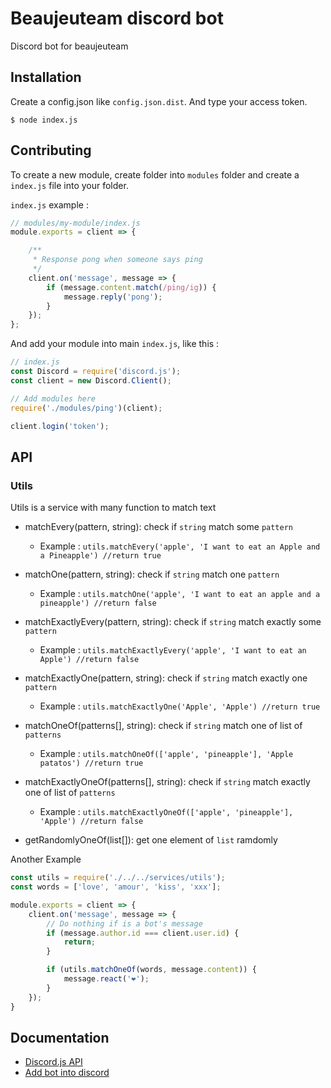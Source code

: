# Beaujeuteam discord bot

Discord bot for beaujeuteam

## Installation

Create a config.json like `config.json.dist`. And type your access token.

```
$ node index.js
```

## Contributing

To create a new module, create folder into `modules` folder and create a `index.js` file into your folder.

`index.js` example :

```javascript
// modules/my-module/index.js
module.exports = client => {

    /**
     * Response pong when someone says ping
     */
    client.on('message', message => {
        if (message.content.match(/ping/ig)) {
            message.reply('pong');
        }
    });
};
```

And add your module into main `index.js`, like this :

```javascript
// index.js
const Discord = require('discord.js');
const client = new Discord.Client();

// Add modules here
require('./modules/ping')(client);

client.login('token');
```

## API

### Utils

Utils is a service with many function to match text

* matchEvery(pattern, string): check if `string` match some `pattern`
    * Example : ```utils.matchEvery('apple', 'I want to eat an Apple and a Pineapple') //return true```

* matchOne(pattern, string): check if `string` match one `pattern`
    * Example : ```utils.matchOne('apple', 'I want to eat an apple and a pineapple') //return false```

* matchExactlyEvery(pattern, string): check if `string` match exactly some `pattern`
    * Example : ```utils.matchExactlyEvery('apple', 'I want to eat an Apple') //return false```

* matchExactlyOne(pattern, string): check if `string` match exactly one `pattern`
    * Example : ```utils.matchExactlyOne('Apple', 'Apple') //return true```

* matchOneOf(patterns[], string): check if `string` match one of list of `patterns`
    * Example : ```utils.matchOneOf(['apple', 'pineapple'], 'Apple patatos') //return true```

* matchExactlyOneOf(patterns[], string): check if `string` match exactly one of list of `patterns`
    * Example : ```utils.matchExactlyOneOf(['apple', 'pineapple'], 'Apple') //return false```

* getRandomlyOneOf(list[]): get one element of `list` ramdomly

Another Example

```javascript
const utils = require('./../../services/utils');
const words = ['love', 'amour', 'kiss', 'xxx'];

module.exports = client => {
    client.on('message', message => {
        // Do nothing if is a bot's message
        if (message.author.id === client.user.id) {
            return;
        }

        if (utils.matchOneOf(words, message.content)) {
            message.react('❤');
        }
    });
}
```

## Documentation

* [Discord.js API](https://discord.js.org/#/docs/main/stable/general/welcome)
* [Add bot into discord](https://github.com/reactiflux/discord-irc/wiki/Creating-a-discord-bot-&-getting-a-token)
